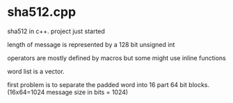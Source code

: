# sha512.cpp
sha512 in c++. project just started

length of message is represented by a 128 bit unsigned int

operators are mostly defined by macros but some might use inline functions

word list is a vector.

first problem is to separate the padded word into 16 part 64 bit blocks. (16x64=1024 message size in bits = 1024)

